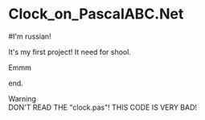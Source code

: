 # Clock_on_PascalABC.Net
#I'm russian!

It's my first project!
It need for shool.

Emmm

end.

<h>Warning</h>
</br>
<h>
  DON'T READ THE "clock.pas"! THIS CODE IS VERY BAD!
</h>
